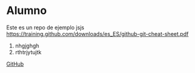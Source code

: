 # Alumno
Este es un repo de ejemplo jsjs https://training.github.com/downloads/es_ES/github-git-cheat-sheet.pdf
1. nhgjghgh
2. rthtrjytujtk

[GitHub](http://github.com) 